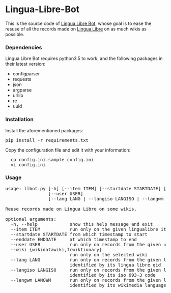 # Lingua-Libre-Bot
This is the source code of [Lingua Libre Bot](https://meta.wikimedia.org/wiki/User:Lingua_Libre_Bot), whose goal is to ease the resuse of all the records made on [Lingua Libre](https://lingualibre.fr) on as much wikis as possible.

### Dependencies
Lingua Libre Bot requires python3.5 to work, and the following packages in their latest version:
* configparser
* requests
* json
* argparse
* urllib
* re
* uuid


### Installation
Install the aforementioned packages: 
<pre>pip install -r requirements.txt</pre>

Copy the configuration file and edit it with your information:
<pre>
  cp config.ini.sample config.ini
  vi config.ini
</pre>


### Usage
<pre>usage: llbot.py [-h] [--item ITEM] [--startdate STARTDATE] [--enddate ENDDATE]
                [--user USER]
                [--lang LANG | --langiso LANGISO | --langwm LANGWM]

Reuse records made on Lingua Libre on some wikis.

optional arguments:
  -h, --help            show this help message and exit
  --item ITEM           run only on the given lingualibre item
  --startdate STARTDATE from which timestamp to start
  --enddate ENDDATE     at which timestamp to end
  --user USER           run only on records from the given user
  --wiki {wikidatawiki,frwiktionary}
                        run only on the selected wiki
  --lang LANG           run only on records from the given language,
                        identified by its lingua libre qid
  --langiso LANGISO     run only on records from the given language,
                        identified by its iso 693-3 code
  --langwm LANGWM       run only on records from the given language,
                        identified by its wikimedia language code
</pre>

